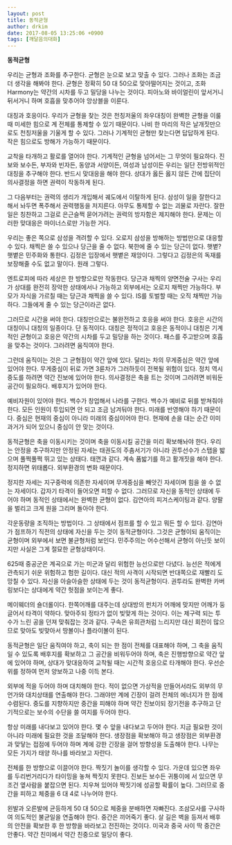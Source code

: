 ```yaml
---
layout: post
title: 동적균형
author: drkim
date: 2017-08-05 13:25:06 +0900
tags: [깨달음의대화]
---
```

**동적균형**

  


우리는 균형과 조화를 추구한다. 균형은 눈으로 보고 맞출 수 있다. 그러나 조화는 조금 더 생각을 해봐야 한다. 균형은 정확히 50 대 50으로 맞아떨어지는 것이고, 조화Harmony는 약간의 시차를 두고 밀당을 나누는 것이다. 피아노와 바이얼린이 앞서거니 뒤서거니 하며 호흡을 맞추어야 앙상블을 이룬다. 

  


대칭과 호응이다. 우리가 균형을 찾는 것은 천칭저울의 좌우대칭이 완벽한 균형을 이룰 때 미세한 힘으로 계 전체를 통제할 수 있기 때문이다. 나비 한 마리의 작은 날개짓만으로도 천칭저울을 기울게 할 수 있다. 그러나 기계적인 균형만 찾는다면 답답하게 된다. 작은 힘으로도 방해가 가능하기 때문이다.

  


교착을 타개하고 활로를 열어야 한다. 기계적인 균형을 넘어서는 그 무엇이 필요하다. 진보와 보수든, 부자와 빈자든, 동양과 서양이든, 여성과 남성이든 우리는 일단 전방위적인 대칭을 추구해야 한다. 반드시 맞대응을 해야 한다. 상대가 옳든 옳지 않든 간에 집단이 의사결정을 하면 권력이 작동하게 된다. 

  


그 다음부터는 권력의 생리가 개입해서 궤도에서 이탈하게 된다. 삼성이 일을 잘한다고 해서 놔두면 폭주해서 권력행동을 저지른다. 아무도 통제할 수 없는 괴물로 자란다. 잘한 일은 칭찬하고 그걸로 은근슬쩍 묻어가려는 권력의 방자함은 제지해야 한다. 문제는 이러한 맞대응은 마이너스로만 가능한 거다. 

  


우리는 좋은 쪽으로 삼성을 격려할 수 있다. 오로지 삼성을 방해하는 방법만으로 대응할 수 있다. 채찍은 쓸 수 있으나 당근을 줄 수 없다. 북한에 줄 수 있는 당근이 없다. 햇볕? 햇볕은 민주화와 통한다. 김정은 입장에서 햇볕은 재앙이다. 그렇다고 김정은의 독재를 보장해줄 수도 없고 말이다. 원래 그렇다.

  


엔트로피에 따라 세상은 한 방향으로만 작동한다. 당근과 채찍의 양면전술 구사는 우리가 상대를 완전히 장악한 상태에서나 가능하고 외부에서는 오로지 채찍만 가능하다. 부모가 자식을 가르칠 때는 당근과 채찍을 쓸 수 있다. IS를 토벌할 때는 오직 채찍만 가능하다. 그들에게 줄 수 있는 당근이라곤 없다.

  


그러므로 시간을 써야 한다. 대칭만으로는 불완전하고 호응을 써야 한다. 호응은 시간의 대칭이니 대칭의 일종이다. 단 동적이다. 대칭은 정적이고 호응은 동적이니 대칭은 기계적인 균형이고 호응은 약간의 시차를 두고 밀당을 하는 것이다. 패스를 주고받으며 호흡을 맞추는 것이다. 그러려면 움직여야 한다.

  


그런데 움직이는 것은 그 균형점이 약간 앞에 있다. 달리는 차의 무게중심은 약간 앞에 있어야 한다. 무게중심이 뒤로 가면 3륜차가 그러하듯이 전복될 위험이 있다. 정치 역시 중도를 하려면 약간 진보에 있어야 한다. 의사결정은 축을 트는 것이며 그러려면 비워둔 공간이 필요하다. 배후지가 있어야 한다.

  


예비자원이 있어야 한다. 백수가 창업해서 나라를 구한다. 백수가 예비로 뒤를 받쳐줘야 한다. 모든 인원이 투입되면 안 되고 조금 남겨둬야 한다. 미래를 반영해야 하기 때문이다. 중심은 현재의 중심이 아니라 미래의 중심이어야 한다. 현재에 손을 대는 순간 이미 과거가 되어 있으니 중심이 안 맞는 것이다.

  


동적균형은 축을 이동시키는 것이며 축을 이동시킬 공간을 미리 확보해놔야 한다. 우리는 안정을 추구하지만 안정된 자세는 태권도의 주춤서기가 아니라 권투선수가 스탭을 밟으며 풀쩍풀쩍 뛰고 있는 상태다. 태껸과 같다. 계속 품밟기를 하고 활개짓을 해야 한다. 정지하면 위태롭다. 외부환경의 변화 때문이다.

  


정지한 자세는 지구중력에 의존한 자세이며 무게중심을 빼앗긴 자세이며 힘을 쓸 수 없는 자세이다. 갑자기 타격이 들어오면 피할 수 없다. 그러므로 자신을 동적인 상태에 두어야 하며 동적인 상태에서는 완벽한 균형이 없다. 김연아의 피겨스케이팅과 같다. 양팔을 벌리고 크게 원을 그리며 돌아야 한다.

  


각운동량을 조직하는 방법이다. 그 상태에서 점프를 할 수 있고 뭐든 할 수 있다. 김연아가 점프하기 직전의 상태에 자신을 두는 것이 동적균형이다. 그것은 균형이되 움직이는 균형이며 외부에서 보면 불균형처럼 보인다. 민주주의는 어수선해서 균형이 아닌듯 보이지만 사실은 그게 절묘한 균형상태이다.

  


625때 중공군은 계곡으로 가는 미군과 달리 위험한 능선으로만 다녔다. 능선은 적에게 관측되기 쉬운 위험하고 험한 길이다. 대신 적의 사격이 시작되면 반대쪽으로 재빨리 도망칠 수 있다. 자신을 아슬아슬한 상태에 두는 것이 동적균형이다. 권투라도 완벽한 카버링보다는 상대에게 약간 헛점을 보이는게 좋다. 

  


메이웨더의 숄더롤이다. 한쪽어깨를 대주는데 상대방의 펀치가 어깨에 맞지만 어깨가 둥글어서 타격이 약하다. 맞아주되 정타가 없이 빚맞게 하는 것이다. 이는 제구력 되는 투수가 느린 공을 던져 맞춰잡는 것과 같다. 구속은 유희관처럼 느리지만 대신 회전이 많으므로 맞아도 빚맞아서 땅볼이나 플라이볼이 된다. 

  


동적균형은 일단 움직여야 하고, 축이 되는 한 점이 전체를 대표해야 하며, 그 축을 움직일 수 있도록 배후지를 확보하고 그 공간을 비워두어야 하며, 축은 진행방향으로 약간 앞에 있어야 하며, 상대가 맞대응하여 교착될 때는 시간적 호응으로 타개해야 한다. 우선순위를 정하여 먼저 양보하고 나중 이득 본다.

  


외부에 적을 두어야 하며 대치해야 한다. 적이 없으면 가상적을 만들어서라도 외부의 무언가와 대치상태를 연출해야 한다. 그래야만 계에 긴장이 걸려 전체의 에너지가 한 점에 수렴된다. 중도를 지향하지만 중간을 피해야 하며 약간 진보이되 장기전을 추구하고 단기적으로는 보수의 수단을 쓸 여지를 두어야 한다.

  


항상 미래를 내다보고 있어야 한다. 몇 수 앞을 내다보고 두어야 한다. 지금 필요한 것이 아니라 미래에 필요한 것을 조달해야 한다. 생장점을 확보해야 하고 생장점은 외부환경과 맞닿는 접점에 두어야 하며 계에 강한 긴장을 걸어 방향성을 도출해야 한다. 나무는 모든 가지가 태양 하나를 바라보고 자란다. 

  


전체를 한 방향으로 이끌어야 한다. 짝짓기 놀이를 생각할 수 있다. 가운데 있으면 좌우를 두리번거리다가 타이밍을 놓쳐 짝짓지 못한다. 진보든 보수든 귀퉁이에 서 있으면 무조건 옆사람을 붙잡으면 된다. 치우쳐 있어야 짝짓기에 성공할 확률이 높다. 그러므로 중간을 피하고 체중을 6 대 4로 나누어야 한다.

  


왼발과 오른발에 균등하게 50 대 50으로 체중을 분배하면 자빠진다. 조삼모사를 구사하여 의도적인 불균일을 연출해야 한다. 중간은 끼어죽기 좋다. 살 길은 벽을 등져서 배후의 안전을 확보한 후 한 방향을 바라보고 전진하는 것이다. 미국과 중국 사이 딱 중간은 안좋다. 약간 친미에서 약간 친중으로 밀당이 좋다.